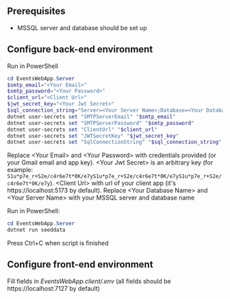 ## Prerequisites
* MSSQL server and database should be set up

## Configure back-end environment

Run in PowerShell
```powershell
cd EventsWebApp.Server
$smtp_email="<Your Email>"
$smtp_password="<Your Password>"
$client_url="<Client Url>"
$jwt_secret_key="<Your Jwt Secret>"
$sql_connection_string="Server=<Your Server Name>;Database=<Your Database Name>;Trusted_Connection=True;TrustServerCertificate=True"
dotnet user-secrets set "SMTPServerEmail" "$smtp_email"
dotnet user-secrets set "SMTPServerPassword" "$smtp_password" 
dotnet user-secrets set "ClientUrl" "$client_url"
dotnet user-secrets set "JWTSecretKey" "$jwt_secret_key"
dotnet user-secrets set "SqlConnectionString" "$sql_connection_string"
```
Replace \<Your Email> and \<Your Password> with credentials provided (or your Gmail email and app key). \<Your Jwt Secret> is an arbitrary key (for example: `S1u*p7e_r+S2e/c4r6e7t*0K/e7yS1u*p7e_r+S2e/c4r6e7t*0K/e7yS1u*p7e_r+S2e/c4r6e7t*0K/e7y`). \<Client Url> with url of your client app (it's https://localhost:5173 by default). Replace \<Your Database Name> and \<Your Server Name> with your MSSQL server and database name


Run in PowerShell:
```powershell
cd EventsWebApp.Server
dotnet run seeddata
```
Press Ctrl+C when script is finished

## Configure front-end environment
Fill fields in _EventsWebApp.client/.env_ (all fields should be https://localhost:7127 by default)
